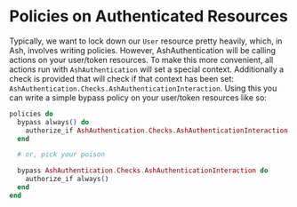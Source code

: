 <!--
SPDX-FileCopyrightText: 2022 Alembic Pty Ltd

SPDX-License-Identifier: MIT
-->

# Policies on Authenticated Resources

Typically, we want to lock down our `User` resource pretty heavily, which, in Ash, involves writing policies. However, AshAuthentication will be calling actions on your user/token resources. To make this more convenient, all actions run with `AshAuthentication` will set a special context. Additionally a check is provided that will check if that context has been set: `AshAuthentication.Checks.AshAuthenticationInteraction`. Using this you can write a simple bypass policy on your user/token resources like so:

```elixir
policies do
  bypass always() do
    authorize_if AshAuthentication.Checks.AshAuthenticationInteraction
  end

  # or, pick your poison

  bypass AshAuthentication.Checks.AshAuthenticationInteraction do
    authorize_if always()
  end
end
```
